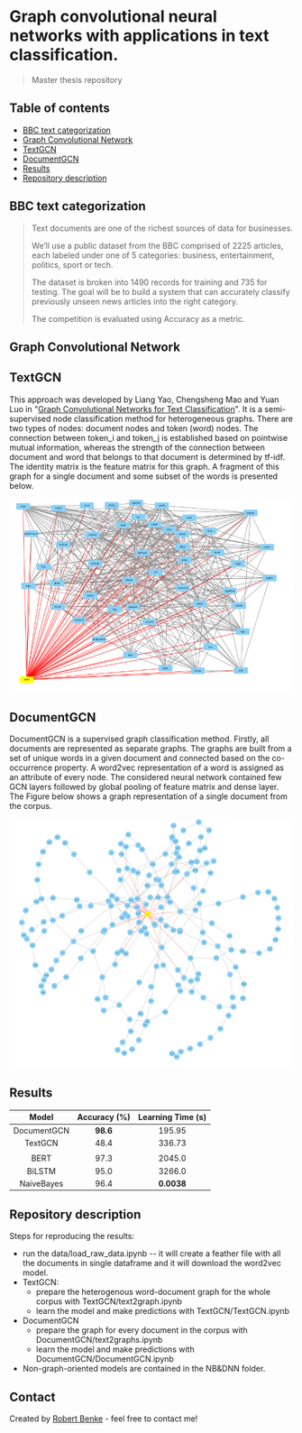 # Graph convolutional neural networks with applications in text classification.
> Master thesis repository

## Table of contents
* [BBC text categorization](#BBC)
* [Graph Convolutional Network](#GCN)
* [TextGCN](#TextGCN)
* [DocumentGCN](#DocumentGCN)
* [Results](#Results)
* [Repository description](#Repository-description)
## BBC text categorization
>Text documents are one of the richest sources of data for businesses.
>
>We’ll use a public dataset from the BBC comprised of 2225 articles, each labeled under one of 5 categories: business, entertainment, politics, sport or tech.
>
>The dataset is broken into 1490 records for training and 735 for testing. The goal will be to build a system that can accurately classify previously unseen news articles into the right category.
>
>The competition is evaluated using Accuracy as a metric.

## Graph Convolutional Network

## TextGCN
This approach was developed by Liang Yao, Chengsheng Mao and Yuan Luo in "[Graph Convolutional Networks for Text Classification](https://arxiv.org/pdf/1809.05679.pdf)". It is a semi-supervised node classification method for heterogeneous graphs. There are two types of nodes: document nodes and token (word) nodes. The connection between token_i and token_j is established based on pointwise mutual information, whereas the strength of the connection between document and word that belongs to that document is determined by tf-idf. The identity matrix is the feature matrix for this graph. A fragment of this graph for a single document and some subset of the words is presented below.

![TextGCN](img/TextGCN.png)

## DocumentGCN

DocumentGCN is a supervised graph classification method. Firstly, all documents are represented as separate graphs. The graphs are built from a set of unique words in a given document and connected based on the co-occurrence property. A word2vec representation of a word is assigned as an attribute of every node.
The considered neural network contained few GCN layers followed by global pooling of feature matrix and dense layer. The Figure below shows a graph representation of a single document from the corpus.

![DocumentGCN](img/DocumentGCN.png)

## Results

| Model        | Accuracy (%) | Learning Time (s)  |
|:------------:|:------------:|:------------------:|
| DocumentGCN  |  **98.6**    |     195.95         |
| TextGCN      |    48.4      |     336.73         |
|              |              |                    |
| BERT         |    97.3      |     2045.0         |
| BiLSTM       |    95.0      |     3266.0         |
| NaiveBayes   |    96.4      |   **0.0038**       | 

## Repository description
Steps for reproducing the results:
* run the data/load_raw_data.ipynb -- it will create a feather file with all the documents in single dataframe and it will download the word2vec model.
* TextGCN:
    * prepare the heterogenous word-document graph for the whole corpus with TextGCN/text2graph.ipynb
    * learn the model and make predictions with TextGCN/TextGCN.ipynb
* DocumentGCN
    * prepare the graph for every document in the corpus with DocumentGCN/text2graphs.ipynb
    * learn the model and make predictions with DocumentGCN/DocumentGCN.ipynb
* Non-graph-oriented models are contained in the NB&DNN folder.

## Contact
Created by [Robert Benke](https://www.linkedin.com/in/robert-benke-396b56175/) - feel free to contact me!
